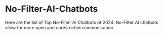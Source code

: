 # No-Filter-AI-Chatbots
Here are the list of Top No-Filter AI Chatbots of 2024. No-Filter AI chatbots allow for more open and unrestricted communication. 
